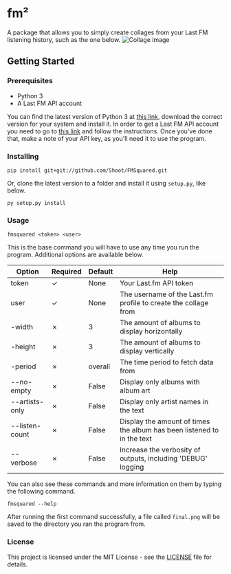 # fm²

A package that allows you to simply create collages from your Last FM listening history, such as the one below.
![Collage image](https://i.imgur.com/ddjiN3a.png)

## Getting Started
### Prerequisites
- Python 3
- A Last FM API account

You can find the latest version of Python 3 at [this link](https://www.python.org/downloads/), download the correct version for your system and install it.
In order to get a Last FM API account you need to go to [this link](https://www.last.fm/api/account/create) and follow the instructions. Once you've done that, make a note of your API key, as you'll need it to use the program.

### Installing
```
pip install git+git://github.com/Shoot/FMSquared.git
```
Or, clone the latest version to a folder and install it using `setup.py`, like below.
```
py setup.py install
```

### Usage
```
fmsquared <token> <user>
```
This is the base command you will have to use any time you run the program. Additional options are available below.

| Option | Required | Default | Help |
|--------|----------|---------|------|
| token | ✓ | None | Your Last.fm API token |
| user | ✓ | None | The username of the Last.fm profile to create the collage from |
| -width | ✗ | 3 | The amount of albums to display horizontally |
| -height | ✗ | 3 | The amount of albums to display vertically |
| -period | ✗ | overall | The time period to fetch data from |
| --no-empty | ✗ | False | Display only albums with album art |
| --artists-only | ✗ | False | Display only artist names in the text |
| --listen-count | ✗ | False | Display the amount of times the album has been listened to in the text |
| --verbose | ✗ | False | Increase the verbosity of outputs, including 'DEBUG' logging |

You can also see these commands and more information on them by typing the following command.
```
fmsquared --help
```
After running the first command successfully, a file called `final.png` will be saved to the directory you ran the program from.

### License
This project is licensed under the MIT License - see the [LICENSE](https://github.com/Shoot/FMSquared/blob/master/LICENSE) file for details.